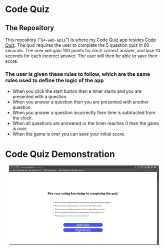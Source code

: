 # Code Quiz
## The Repository
This repository ("`04-web-apis`") is where my Code Quiz app resides [Code Quiz](https://shiv-ms.github.io/04-web-apis/).  The quiz requires the user to complete the 5 question quiz in 60 seconds. The user will gain 100 points for each correct answer, and lose 10 seconds for each incorect answer.  The user will then be able to save their score.
### The user is given these rules to follow, which are the same rules used to define the logic of the app
* When you click the start button then a timer starts and you are presented with a question.
* When you answer a question then you are presented with another question.
* When you answer a question incorrectly then time is subtracted from the clock.
* When all questions are answered or the timer reaches 0 then the game is over.
* When the game is over you can save your initial score.
# Code Quiz Demonstration
<p align="center">
  <img alt="Code Quiz Demo" src="img/code_quiz.gif">
</p>